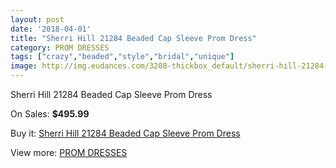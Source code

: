 ```yaml
---
layout: post
date: '2018-04-01'
title: "Sherri Hill 21284 Beaded Cap Sleeve Prom Dress"
category: PROM DRESSES
tags: ["crazy","beaded","style","bridal","unique"]
image: http://img.eudances.com/3208-thickbox_default/sherri-hill-21284-beaded-cap-sleeve-prom-dress.jpg
---
```

Sherri Hill 21284 Beaded Cap Sleeve Prom Dress

On Sales: **$495.99**
<a href="https://www.eudances.com/en/prom-dresses/1101-sherri-hill-21284-beaded-cap-sleeve-prom-dress.html"><amp-img layout="responsive" width="600" height="600" src="//img.eudances.com/3208-thickbox_default/sherri-hill-21284-beaded-cap-sleeve-prom-dress.jpg" alt="Sherri Hill 21284 Beaded Cap Sleeve Prom Dress 0" /></a>

Buy it: [Sherri Hill 21284 Beaded Cap Sleeve Prom Dress](https://www.eudances.com/en/prom-dresses/1101-sherri-hill-21284-beaded-cap-sleeve-prom-dress.html "Sherri Hill 21284 Beaded Cap Sleeve Prom Dress")

View more: [PROM DRESSES](https://www.eudances.com/en/13-prom-dresses "PROM DRESSES")